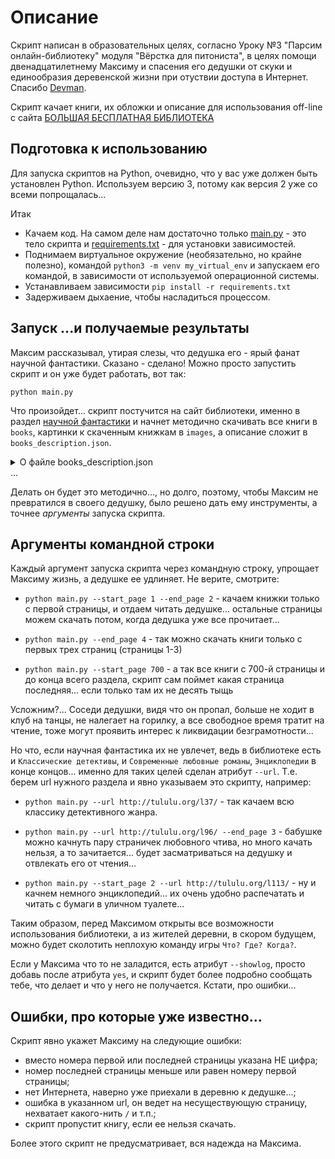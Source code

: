 # Описание

Скрипт написан в образовательных целях, согласно Уроку №3 "Парсим онлайн-библиотеку" модуля "Вёрстка для питониста", в целях помощи двенадцатилетнему Максиму и спасения его дедушки от скуки и единообразия деревенской жизни при отуствии доступа в Интернет. Спасибо [Devman](https://dvmn.org/).

Скрипт качает книги, их обложки и описание для использования off-line с сайта [БОЛЬШАЯ БЕСПЛАТНАЯ БИБЛИОТЕКА](http://tululu.org/)  

## Подготовка к использованию

Для запуска скриптов на Python, очевидно, что у вас уже должен быть установлен Python. Используем версию 3, потому как версия 2 уже со всеми попрощалась...

Итак
- Качаем код. На самом деле нам достаточно только [main.py](https://github.com/Sam1808/site-layout/blob/master/online_library_parsing/main.py) - это тело скрипта и [requirements.txt](https://github.com/Sam1808/site-layout/blob/master/online_library_parsing/requirements.txt) - для установки зависимостей.
- Поднимаем виртуальное окружение (необязательно, но крайне полезно), командой `python3 -m venv my_virtual_env` и запускаем его командой, в зависимости от используемой операционной системы.
- Устанавливаем зависимости `pip install -r requirements.txt`
- Задерживаем дыхаение, чтобы насладиться процессом.

## Запуск ...и получаемые результаты

Максим рассказывал, утирая слезы, что дедушка его - ярый фанат научной фантастики. Сказано - сделано! Можно просто запустить скрипт и он уже будет работать, вот так:

`python main.py`

Что произойдет... скрипт постучится на сайт библиотеки, именно в раздел [научной фантастики](http://tululu.org/l55/) и начнет методично скачивать все книги в `books`, картинки к скаченным книжкам в `images`, а описание сложит в `books_description.json`.

<details>
<summary>О файле books_description.json</summary>

  Как и сказано, в файл `books_description.json` складывается описание скаченных произведений. Формат файла JSON, т.е. в данном случае это `список` со множеством `словарей`. Выглядит это так:

  ```
  [
    {
      "title": "Классная Книга",
      "book_author": "Народ",
      "img_src": "images/111.jpg",
      "book_path": "books/Классная_книга.txt",
      "comments": ["Комментарий 1", "Комментарий 2"],
      "genres": ["Жанр 1", "Жанр 2"]
    },
    {
      ...
    },
  ]

  ```
</details>
...

Делать он будет это методично..., но долго, поэтому, чтобы Максим не превратился в своего дедушку, было решено дать ему инструменты, а точнее *аргументы* запуска скрипта.

 ## Аргументы командной строки

 Каждый аргумент запуска скрипта через командную строку, упрощает Максиму жизнь, а дедушке ее удлиняет. Не верите, смотрите:

 - `python main.py --start_page 1 --end_page 2` - качаем книжки только с первой страницы, и отдаем читать дедушке... остальные страницы можем скачать потом, когда дедушка уже все прочитает...

 - `python main.py --end_page 4` - так можно скачать книги только с первых трех страниц (страницы 1-3)

 - `python main.py --start_page 700` - а так все книги с 700-й страницы и до конца всего раздела, скрипт сам поймет какая страница последняя... если только там их не десять тыщь

Усложним?... Соседи дедушки, видя что он пропал, больше не ходит в клуб на танцы, не налегает на горилку, а все свободное время тратит на чтение, тоже могут проявить интерес к ликвидации безграмотности...

Но что, если научная фантастика их не увлечет, ведь в библиотеке есть и `Классические детективы`, и `Современные любовные романы`, `Энциклопедии` в конце концов... именно для таких целей сделан атрибут `--url`. Т.е. берем url нужного раздела и явно указываем это скрипту, например:

  - `python main.py --url http://tululu.org/l37/` - так качаем всю классику детективного жанра.

  - `python main.py --url http://tululu.org/l96/ --end_page 3` - бабушке можно качнуть пару страничек любовного чтива, но много качать нельзя, а то зачитается... будет засматриваться на дедушку и отвлекать его от чтения...
  - `python main.py --start_page 2 --url http://tululu.org/l113/` - ну и качнем немного энциклопедий... их очень удобно распечатать и читать с бумаги в уличном туалете...

Таким образом, перед Максимом открыты все возможности использования библиотеки, а из жителей деревни, в скором будущем, можно будет сколотить неплохую команду игры `Что? Где? Когда?`.

Если у Максима что то не заладится, есть атрибут `--showlog`, просто добавь после атрибута `yes`, и скрипт будет более подробно сообщать тебе, что делает и что у него не получается. Кстати, про ошибки...

 ## Ошибки, про которые уже известно...

 Скрипт явно укажет Максиму на следующие ошибки:
 - вместо номера первой или последней страницы указана НЕ цифра;
 - номер последней страницы меньше или равен номеру первой страницы;
 - нет Интернета, наверно уже приехали в деревню к дедушке...;
 - ошибка в указанном url, он ведет на несуществующую страницу, нехватает какого-нить `/` и т.п.;
 - скрипт пропустит книгу, если ее нельзя скачать.

Более этого скрипт не предусматривает, вся надежда на Максима.
